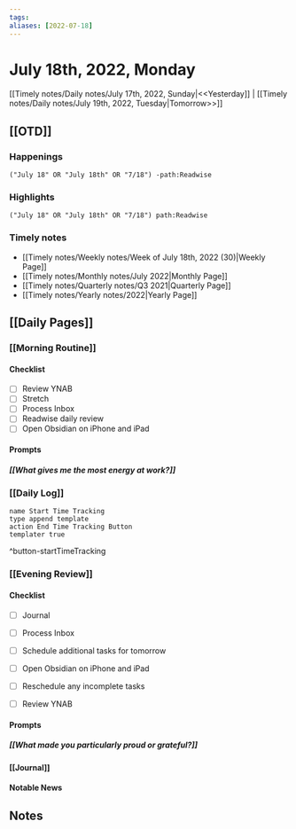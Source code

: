 ```yaml
---
tags:
aliases: [2022-07-18]
---
```


# July 18th, 2022, Monday

[[Timely notes/Daily notes/July 17th, 2022, Sunday|<<Yesterday]] | [[Timely notes/Daily notes/July 19th, 2022, Tuesday|Tomorrow>>]]

## [[OTD]]

### Happenings

```query
("July 18" OR "July 18th" OR "7/18") -path:Readwise
```

### Highlights

```query
("July 18" OR "July 18th" OR "7/18") path:Readwise
```

### Timely notes
- [[Timely notes/Weekly notes/Week of July 18th, 2022 (30)|Weekly Page]]
- [[Timely notes/Monthly notes/July 2022|Monthly Page]]
- [[Timely notes/Quarterly notes/Q3 2021|Quarterly Page]]
- [[Timely notes/Yearly notes/2022|Yearly Page]]

## [[Daily Pages]]

### [[Morning Routine]]

#### Checklist

- [ ] Review YNAB
- [ ] Stretch
- [ ] Process Inbox
- [ ] Readwise daily review
- [ ] Open Obsidian on iPhone and iPad

#### Prompts

##### [[What gives me the most energy at work?]]

### [[Daily Log]]

```button
name Start Time Tracking
type append template
action End Time Tracking Button
templater true
```
^button-startTimeTracking

### [[Evening Review]]

#### Checklist

- [ ] Journal
- [ ] Process Inbox
- [ ] Schedule additional tasks for tomorrow
- [ ] Open Obsidian on iPhone and iPad
- [ ] Reschedule any incomplete tasks
- [ ] Review YNAB


#### Prompts

##### [[What made you particularly proud or grateful?]]

#### [[Journal]]

#### Notable News

## Notes
